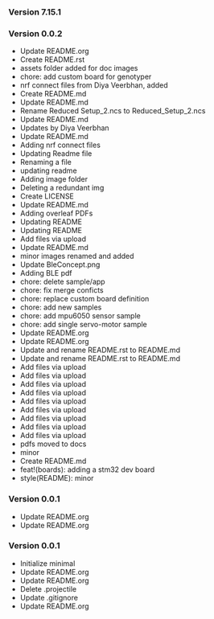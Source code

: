 ### Version 7.15.1

### Version 0.0.2
- Update README.org
- Create README.rst
- assets folder added for doc images
- chore: add custom board for genotyper
- nrf connect files from Diya Veerbhan, added
- Create README.md
- Update README.md
- Rename Reduced Setup_2.ncs to Reduced_Setup_2.ncs
- Update README.md
- Updates by Diya Veerbhan
- Update README.md
- Adding nrf connect files
- Updating Readme file
- Renaming a file
- updating readme
- Adding image folder
- Deleting a redundant img
- Create LICENSE
- Update README.md
- Adding overleaf PDFs
- Updating README
- Updating README
- Add files via upload
- Update README.md
- minor images renamed and added
- Update BleConcept.png
- Adding BLE pdf
- chore: delete sample/app
- chore: fix merge conficts
- chore: replace custom board definition
- chore: add new samples
- chore: add mpu6050 sensor sample
- chore: add single servo-motor sample
- Update README.org
- Update README.org
- Update and rename README.rst to README.md
- Update and rename README.rst to README.md
- Add files via upload
- Add files via upload
- Add files via upload
- Add files via upload
- Add files via upload
- Add files via upload
- Add files via upload
- Add files via upload
- Add files via upload
- pdfs moved to docs
- minor
- Create README.md
- feat!(boards): adding a stm32 dev board
- style(README): minor

### Version 0.0.1
- Update README.org
- Update README.org

### Version 0.0.1
- Initialize minimal
- Update README.org
- Update README.org
- Delete .projectile
- Update .gitignore
- Update README.org
